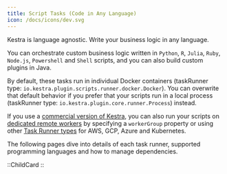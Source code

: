 ```yaml
---
title: Script Tasks (Code in Any Language)
icon: /docs/icons/dev.svg
---
```


Kestra is language agnostic. Write your business logic in any language.

You can orchestrate custom business logic written in `Python`, `R`, `Julia`, `Ruby`,  `Node.js`, `Powershell` and `Shell` scripts, and you can also build custom plugins in Java.

By default, these tasks run in individual Docker containers (taskRunner type: `io.kestra.plugin.scripts.runner.docker.Docker`). You can overwrite that default behavior if you prefer that your scripts run in a local process (taskRunner type: `io.kestra.plugin.core.runner.Process`) instead.

If you use a [commercial version of Kestra](../../06.enterprise/index.md), you can also run your scripts on [dedicated remote workers](../../06.enterprise/worker-group.md) by specifying a `workerGroup` property or using other [Task Runner types](../../04.workflow-components/14.task-runners/04.types/index.md) for AWS, GCP, Azure and Kubernetes.

The following pages dive into details of each task runner, supported programming languages and how to manage dependencies.

::ChildCard
::
